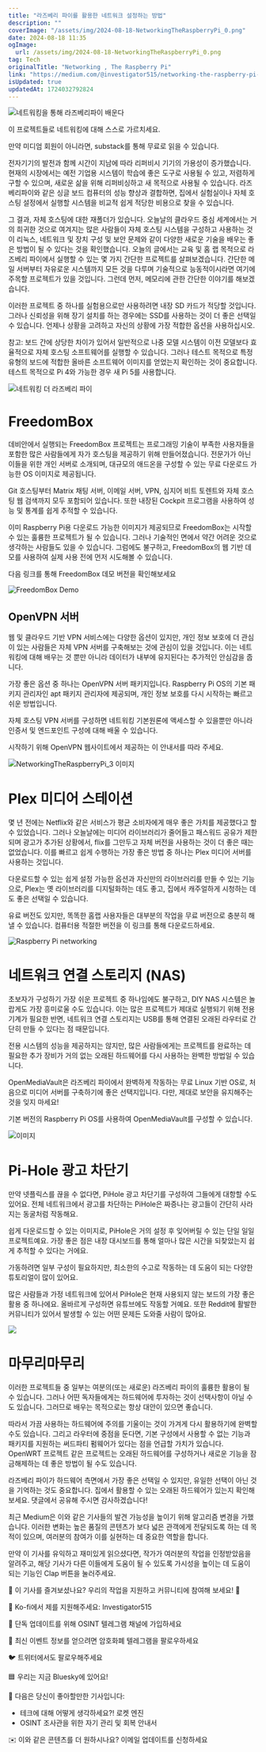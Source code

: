 ```yaml
---
title: "라즈베리 파이를 활용한 네트워크 설정하는 방법"
description: ""
coverImage: "/assets/img/2024-08-18-NetworkingTheRaspberryPi_0.png"
date: 2024-08-18 11:35
ogImage: 
  url: /assets/img/2024-08-18-NetworkingTheRaspberryPi_0.png
tag: Tech
originalTitle: "Networking , The Raspberry Pi"
link: "https://medium.com/@investigator515/networking-the-raspberry-pi-b23a1f0b96a3"
isUpdated: true
updatedAt: 1724032792824
---
```



![네트워킹을 통해 라즈베리파이 배운다](/assets/img/2024-08-18-NetworkingTheRaspberryPi_0.png)

이 프로젝트들로 네트워킹에 대해 스스로 가르치세요.

만약 미디엄 회원이 아니라면, substack를 통해 무료로 읽을 수 있습니다.

전자기기의 발전과 함께 시간이 지남에 따라 리퍼비시 기기의 가용성이 증가했습니다. 현재의 시장에서는 예전 기업용 시스템이 학습에 좋은 도구로 사용될 수 있고, 저렴하게 구할 수 있으며, 새로운 삶을 위해 리퍼비싱하고 새 목적으로 사용될 수 있습니다. 라즈베리파이와 같은 싱글 보드 컴퓨터의 성능 향상과 결합하면, 집에서 실험실이나 자체 호스팅 설정에서 실행할 시스템을 비교적 쉽게 적당한 비용으로 찾을 수 있습니다.

<div class="content-ad"></div>

그 결과, 자체 호스팅에 대한 재폴더가 있습니다. 오늘날의 클라우드 중심 세계에서는 거의 희귀한 것으로 여겨지는 많은 사람들이 자체 호스팅 시스템을 구성하고 사용하는 것이 리눅스, 네트워크 및 장치 구성 및 보안 문제와 같이 다양한 새로운 기술을 배우는 좋은 방법이 될 수 있다는 것을 확인했습니다. 오늘의 글에서는 교육 및 홈 랩 목적으로 라즈베리 파이에서 실행할 수 있는 몇 가지 간단한 프로젝트를 살펴보겠습니다. 간단한 메일 서버부터 자유로운 시스템까지 모든 것을 다루며 기술적으로 능동적이시라면 여기에 주목할 프로젝트가 있을 것입니다. 그런데 먼저, 메모리에 관한 간단한 이야기를 해보겠습니다.

이러한 프로젝트 중 하나를 실험용으로만 사용하려면 내장 SD 카드가 적당할 것입니다. 그러나 신뢰성을 위해 장기 설치를 하는 경우에는 SSD를 사용하는 것이 더 좋은 선택일 수 있습니다. 언제나 상황을 고려하고 자신의 상황에 가장 적합한 옵션을 사용하십시오.

참고: 보드 간에 상당한 차이가 있어서 일반적으로 나중 모델 시스템이 이전 모델보다 효율적으로 자체 호스팅 소프트웨어를 실행할 수 있습니다. 그러나 테스트 목적으로 특정 유형의 보드에 적합한 올바른 소프트웨어 이미지를 얻었는지 확인하는 것이 중요합니다. 테스트 목적으로 Pi 4와 가능한 경우 새 Pi 5를 사용합니다.

![네트워킹 더 라즈베리 파이](/assets/img/2024-08-18-NetworkingTheRaspberryPi_1.png)

<div class="content-ad"></div>

# FreedomBox

데비안에서 실행되는 FreedomBox 프로젝트는 프로그래밍 기술이 부족한 사용자들을 포함한 많은 사람들에게 자가 호스팅을 제공하기 위해 만들어졌습니다. 전문가가 아닌 이들을 위한 개인 서버로 소개되며, 대규모의 애드온을 구성할 수 있는 무료 다운로드 가능한 OS 이미지로 제공됩니다.

Git 호스팅부터 Matrix 채팅 서버, 이메일 서버, VPN, 심지어 비트 토렌트와 자체 호스팅 웹 검색까지 모두 포함되어 있습니다. 또한 내장된 Cockpit 프로그램을 사용하여 성능 및 통계를 쉽게 추적할 수 있습니다.

이미 Raspberry Pi용 다운로드 가능한 이미지가 제공되므로 FreedomBox는 시작할 수 있는 훌륭한 프로젝트가 될 수 있습니다. 그러나 기술적인 면에서 약간 어려운 것으로 생각하는 사람들도 있을 수 있습니다. 그럼에도 불구하고, FreedomBox의 웹 기반 데모를 사용하여 실제 사용 전에 먼저 시도해볼 수 있습니다.

<div class="content-ad"></div>

다음 링크를 통해 FreedomBox 데모 버전을 확인해보세요

![FreedomBox Demo](/assets/img/2024-08-18-NetworkingTheRaspberryPi_2.png)

## OpenVPN 서버

웹 및 클라우드 기반 VPN 서비스에는 다양한 옵션이 있지만, 개인 정보 보호에 더 관심이 있는 사람들은 자체 VPN 서버를 구축해보는 것에 관심이 있을 것입니다. 이는 네트워킹에 대해 배우는 것 뿐만 아니라 데이터가 내부에 유지된다는 추가적인 안심감을 줍니다.

<div class="content-ad"></div>

가장 좋은 옵션 중 하나는 OpenVPN 서버 패키지입니다. Raspberry Pi OS의 기본 패키지 관리자인 apt 패키지 관리자에 제공되며, 개인 정보 보호를 다시 시작하는 빠르고 쉬운 방법입니다.

자체 호스팅 VPN 서버를 구성하면 네트워킹 기본원론에 액세스할 수 있을뿐만 아니라 인증서 및 엔드포인트 구성에 대해 배울 수 있습니다.

시작하기 위해 OpenVPN 웹사이트에서 제공하는 이 안내서를 따라 주세요.

![NetworkingTheRaspberryPi_3 이미지](/assets/img/2024-08-18-NetworkingTheRaspberryPi_3.png)

<div class="content-ad"></div>

# Plex 미디어 스테이션

몇 년 전에는 Netflix와 같은 서비스가 평균 소비자에게 매우 좋은 가치를 제공했다고 할 수 있었습니다. 그러나 오늘날에는 미디어 라이브러리가 줄어들고 패스워드 공유가 제한되며 광고가 추가된 상황에서, flix를 그만두고 자체 버전을 사용하는 것이 더 좋은 때는 없었습니다. 이를 빠르고 쉽게 수행하는 가장 좋은 방법 중 하나는 Plex 미디어 서버를 사용하는 것입니다.

다운로드할 수 있는 쉽게 설정 가능한 옵션과 자신만의 라이브러리를 만들 수 있는 기능으로, Plex는 옛 라이브러리를 디지털화하는 데도 좋고, 집에서 캐주얼하게 시청하는 데도 좋은 선택일 수 있습니다.

유료 버전도 있지만, 똑똑한 홈랩 사용자들은 대부분의 작업을 무료 버전으로 충분히 해낼 수 있습니다. 컴퓨터용 적절한 버전을 이 링크를 통해 다운로드하세요.

<div class="content-ad"></div>

![Raspberry Pi networking](/assets/img/2024-08-18-NetworkingTheRaspberryPi_4.png)

# 네트워크 연결 스토리지 (NAS)

초보자가 구성하기 가장 쉬운 프로젝트 중 하나임에도 불구하고, DIY NAS 시스템은 놀랍게도 가장 흥미로울 수도 있습니다. 이는 많은 프로젝트가 제대로 실행되기 위해 전용 기계가 필요한 반면, 네트워크 연결 스토리지는 USB를 통해 연결된 오래된 라우터로 간단히 만들 수 있다는 점 때문입니다.

전용 시스템의 성능을 제공하지는 않지만, 많은 사람들에게는 프로젝트를 완료하는 데 필요한 추가 장비가 거의 없는 오래된 하드웨어를 다시 사용하는 완벽한 방법일 수 있습니다.

<div class="content-ad"></div>

OpenMediaVault은 라즈베리 파이에서 완벽하게 작동하는 무료 Linux 기반 OS로, 처음으로 미디어 서버를 구축하기에 좋은 선택지입니다. 다만, 제대로 보안을 유지해주는 것을 잊지 마세요!

기본 버전의 Raspberry Pi OS를 사용하여 OpenMediaVault를 구성할 수 있습니다.

![이미지](/assets/img/2024-08-18-NetworkingTheRaspberryPi_5.png)

# Pi-Hole 광고 차단기

<div class="content-ad"></div>

만약 넷플릭스를 끊을 수 없다면, PiHole 광고 차단기를 구성하여 그들에게 대항할 수도 있어요. 전체 네트워크에서 광고를 차단하는 PiHole은 짜증나는 광고들이 간단히 사라지는 동굴처럼 작동해요.

쉽게 다운로드할 수 있는 이미지로, PiHole은 거의 설정 후 잊어버릴 수 있는 단일 일일 프로젝트예요. 가장 좋은 점은 내장 대시보드를 통해 얼마나 많은 시간을 되찾았는지 쉽게 추적할 수 있다는 거에요.

가동하려면 일부 구성이 필요하지만, 최소한의 수고로 작동하는 데 도움이 되는 다양한 튜토리얼이 많이 있어요.

많은 사람들과 가정 네트워크에 있어서 PiHole은 현재 사용되지 않는 보드의 가장 좋은 활용 중 하나에요. 올바르게 구성하면 유튜브에도 작동할 거예요. 또한 Reddit에 활발한 커뮤니티가 있어서 발생할 수 있는 어떤 문제든 도와줄 사람이 많아요.

<div class="content-ad"></div>

<img src="/assets/img/2024-08-18-NetworkingTheRaspberryPi_6.png" />

# 마무리마무리

이러한 프로젝트들 중 일부는 여분의(또는 새로운) 라즈베리 파이의 훌륭한 활용이 될 수 있습니다. 그러나 어떤 독자들에게는 하드웨어에 투자하는 것이 선택사항이 아닐 수도 있습니다. 그러므로 배우는 목적으로는 항상 대안이 있으면 좋습니다.

따라서 가끔 사용하는 하드웨어에 주의를 기울이는 것이 가겨게 다시 활용하기에 완벽할 수도 있습니다. 그리고 라우터에 중점을 둔다면, 기본 구성에서 사용할 수 없는 기능과 패키지를 지원하는 써드파티 펌웨어가 있다는 점을 언급할 가치가 있습니다. OpenWRT 프로젝트 같은 프로젝트는 오래된 하드웨어를 구성하거나 새로운 기능을 잠금해제하는 데 좋은 방법이 될 수도 있습니다.

<div class="content-ad"></div>

라즈베리 파이가 하드웨어 측면에서 가장 좋은 선택일 수 있지만, 유일한 선택이 아닌 것을 기억하는 것도 중요합니다. 집에서 활용할 수 있는 오래된 하드웨어가 있는지 확인해 보세요. 댓글에서 공유해 주시면 감사하겠습니다!

최근 Medium은 이와 같은 기사들의 발견 가능성을 높이기 위해 알고리즘 변경을 가했습니다. 이러한 변화는 높은 품질의 콘텐츠가 보다 넓은 관객에게 전달되도록 하는 데 목적이 있으며, 여러분의 참여가 이를 실현하는 데 중요한 역할을 합니다.

만약 이 기사를 유익하고 재미있게 읽으셨다면, 작가가 여러분의 작업을 인정받았음을 알려주고, 해당 기사가 다른 이들에게 도움이 될 수 있도록 가시성을 높이는 데 도움이 되는 기능인 Clap 버튼을 눌러주세요.

🌟 이 기사를 즐겨보셨나요? 우리의 작업을 지원하고 커뮤니티에 참여해 보세요! 🌟

<div class="content-ad"></div>

💙 Ko-fi에서 제를 지원해주세요: Investigator515

📢 단독 업데이트를 위해 OSINT 텔레그램 채널에 가입하세요

📢 최신 이벤트 정보를 얻으려면 암호화폐 텔레그램을 팔로우하세요

🐦 트위터에서도 팔로우해주세요

<div class="content-ad"></div>

🟦 우리는 지금 Bluesky에 있어요!

🔗 다음은 당신이 좋아할만한 기사입니다:

- 테크에 대해 어떻게 생각하세요?! 로켓 엔진
- OSINT 조사관을 위한 자기 관리 및 회복 안내서

✉️ 이와 같은 콘텐츠를 더 원하시나요? 이메일 업데이트를 신청하세요